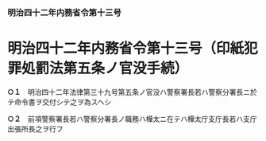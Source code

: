### 明治四十二年内務省令第十三号  
# 明治四十二年内務省令第十三号（印紙犯罪処罰法第五条ノ官没手続）  
  
**○１**　明治四十二年法律第三十九号第五条ノ官没ハ警察署長若ハ警察分署長ニ於テ命令書ヲ交付シテ之ヲ為スヘシ  
  
**○２**　前項警察署長若ハ警察分署長ノ職務ハ樺太ニ在テハ樺太庁支庁長若ハ支庁出張所長之ヲ行フ  
  
